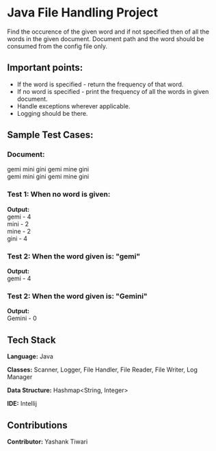 # Java File Handling Project


Find the occurence of the given word and if not specified then
of all the words in the given document. Document path and the
word should be consumed from the config file only.




## Important points:

- If the word is specified - return the frequency of that word.  
- If no word is specified - print the frequency of all the words in
  given document.  
- Handle exceptions wherever applicable.  
- Logging should be there.




## Sample Test Cases:

### Document:  
gemi mini gini gemi mine gini  
gemi mini gini gemi mine gini

### Test 1: When no word is given:
**Output:**  
gemi - 4  
mini - 2  
mine - 2  
gini - 4

### Test 2: When the word given is: "gemi"
**Output:**  
gemi - 4  

### Test 2: When the word given is: "Gemini"
**Output:**  
Gemini - 0  





## Tech Stack

**Language:** Java

**Classes:** Scanner, Logger, File Handler, File Reader, File Writer, 
Log Manager

**Data Structure:** Hashmap<String, Integer>

**IDE:** Intellij

## Contributions

**Contributor:** Yashank Tiwari
